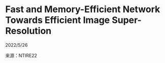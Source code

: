 # Fast and Memory-Efficient Network Towards Efficient Image Super-Resolution  

2022/5/26  

来源：NTIRE22  
